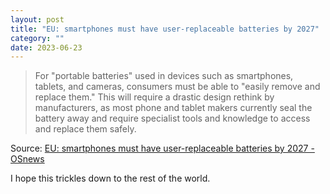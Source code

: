 ```yaml
---
layout: post
title: "EU: smartphones must have user-replaceable batteries by 2027"
category: ""
date: 2023-06-23
---
```


>For "portable batteries" used in devices such as smartphones, tablets, and cameras, consumers must be able to "easily remove and replace them." This will require a drastic design rethink by manufacturers, as most phone and tablet makers currently seal the battery away and require specialist tools and knowledge to access and replace them safely.

Source: [EU: smartphones must have user-replaceable batteries by 2027 - OSnews](https://www.osnews.com/story/136249/eu-smartphones-must-have-user-replaceable-batteries-by-2027/)

I hope this trickles down to the rest of the world.
